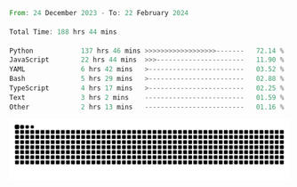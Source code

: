 <!--START_SECTION:waka-->

```rust
From: 24 December 2023 - To: 22 February 2024

Total Time: 188 hrs 44 mins

Python            137 hrs 46 mins >>>>>>>>>>>>>>>>>>-------   72.14 %
JavaScript        22 hrs 44 mins  >>>----------------------   11.90 %
YAML              6 hrs 42 mins   >------------------------   03.52 %
Bash              5 hrs 29 mins   >------------------------   02.88 %
TypeScript        4 hrs 17 mins   >------------------------   02.25 %
Text              3 hrs 2 mins    -------------------------   01.59 %
Other             2 hrs 13 mins   -------------------------   01.16 %
```

<!--END_SECTION:waka-->


<picture>
  <source media="(prefers-color-scheme: dark)" srcset="https://raw.githubusercontent.com/jeerawut97/jeerawut97/output/github-contribution-grid-snake.svg">
  <img alt="github contribution grid snake animation" src="https://raw.githubusercontent.com/jeerawut97/jeerawut97/output/github-contribution-grid-snake.svg">
</picture>
